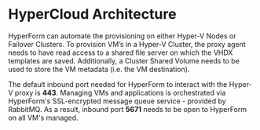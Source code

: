<figure>
<img src="http://www.hypergrid.com/wp-content/themes/hypergrid/img/logo.png" alt="" />
</figure>

HyperCloud Architecture 
===========================

HyperForm can automate the provisioning on either Hyper-V Nodes or Failover Clusters. To provision VM’s in a Hyper-V Cluster, the proxy agent needs to have read access to a shared file server on which the VHDX templates are saved. Additionally, a Cluster Shared Volume needs to be used to store the VM metadata (i.e. the VM destination).

The default inbound port needed for HyperForm to interact with the Hyper-V proxy is **443**. Managing VMs and applications is orchestrated via HyperForm's SSL-encrypted message queue service - provided by RabbitMQ. As a result, inbound port **5671** needs to be open to HyperForm on all VM's managed.


<figure>
<img src="https://dl.dropboxusercontent.com/u/416809645/Screenshots/HyperCloud%20Architecture.png" alt="" />
</figure>

